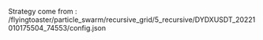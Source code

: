 Strategy come from : /flyingtoaster/particle_swarm/recursive_grid/5_recursive/DYDXUSDT_20221010175504_74553/config.json